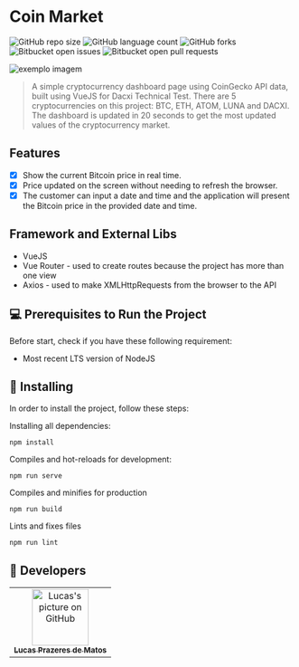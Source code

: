 # Coin Market

<!---Esses são exemplos. Veja https://shields.io para outras pessoas ou para personalizar este conjunto de escudos. Você pode querer incluir dependências, status do projeto e informações de licença aqui--->

![GitHub repo size](https://img.shields.io/github/repo-size/lucasprzm/crypto-vuejs-dacxi?style=for-the-badge)
![GitHub language count](https://img.shields.io/github/languages/count/lucasprzm/crypto-vuejs-dacxi?style=for-the-badge)
![GitHub forks](https://img.shields.io/github/forks/lucasprzm/crypto-vuejs-dacxi?style=for-the-badge)
![Bitbucket open issues](https://img.shields.io/bitbucket/issues/lucasprzm/crypto-vuejs-dacxi?style=for-the-badge)
![Bitbucket open pull requests](https://img.shields.io/bitbucket/pr-raw/lucasprzm/crypto-vuejs-dacxi?style=for-the-badge)

<img src="exemplo-image.png" alt="exemplo imagem">

> A simple cryptocurrency dashboard page using CoinGecko API data, built using VueJS for Dacxi Technical Test. There are 5 cryptocurrencies on this project: BTC, ETH, ATOM, LUNA and DACXI. The dashboard is updated in 20 seconds to get the most updated values of the cryptocurrency market.

## Features

- [x] Show the current Bitcoin price in real time.
- [x] Price updated on the screen without needing to refresh the browser.
- [x] The customer can input a date and time and the application will present the Bitcoin price in the provided date and time.

## Framework and External Libs

- VueJS
- Vue Router - used to create routes because the project has more than one view
- Axios - used to make XMLHttpRequests from the browser to the API

## 💻 Prerequisites to Run the Project

Before start, check if you have these following requirement:

<!---Estes são apenas requisitos de exemplo. Adicionar, duplicar ou remover conforme necessário--->

- Most recent LTS version of NodeJS

## 🚀 Installing

In order to install the project, follow these steps:

Installing all dependencies:

```
npm install
```

Compiles and hot-reloads for development:

```
npm run serve
```

Compiles and minifies for production

```
npm run build
```

Lints and fixes files

```
npm run lint
```

## 🤝 Developers

<table>
  <tr>
    <td align="center">
      <a href="#">
        <img src="https://avatars.githubusercontent.com/u/60558571?v=4" width="100px;" alt="Lucas's picture on GitHub"/><br>
        <sub>
          <b>Lucas Prazeres de Matos</b>
        </sub>
      </a>
    </td>
  </tr>
</table>
